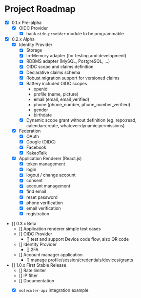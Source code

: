 # Project Roadmap

* [x] 0.1.x Pre-alpha
  * [x] OIDC Provider
    * [x] hack `oidc-provider` module to be programmable
* [x] 0.2.x Alpha
  * [x] Identity Provider
    * [x] Storage
    * [x] In-Memory adapter \(for testing and development\)
    * [x] RDBMS adapter \(MySQL, PostgreSQL, ...\)
    * [x] OIDC scope and claims definition
    * [x] Declarative claims schema
    * [x] Robust migration support for versioned claims
    * [x] Battery included OIDC scopes
      * openid
      * profile \(name, picture\)
      * email \(email, email\_verified\)
      * phone \(phone\_number, phone\_number\_verified\)
      * gender
      * birthdate
    * [x] Dynamic scope grant without definition \(eg. repo:read, calendar:create, whatever:dynamic:permissions\)
  * [x] Federation
    * [x] OAuth
    * [x] Google \(OIDC\)
    * [x] Facebook
    * [x] KakaoTalk
  * [x] Application Renderer \(React.js\)
    * [x] token management
    * [x] login
    * [x] logout / change account
    * [x] consent
    * [x] account management
    * [x] find email
    * [x] reset password
    * [x] phone verification
    * [x] email verification
    * [x] registration
* \[\] 0.3.x Beta
  * \[\] Application renderer simple test cases
  * \[\] OIDC Provider
    * \[\] test and support Device code flow, also QR code
  * \[\] Identity Provider
    * \[\] 2FA
  * \[\] Account manager application
    * \[\] manage profile/session/credentials/devices/grants
* \[\] 1.0.x First Stable Release
  * \[\] Rate limiter
  * \[\] IP filter
  * \[\] Documentation
  * [x] `moleculer-api` integration example

